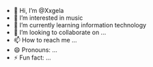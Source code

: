 - 👋 Hi, I’m @Xxgela
- 👀 I’m interested in music
- 🌱 I’m currently learning information technology 
- 💞️ I’m looking to collaborate on ...
- 📫 How to reach me ...
- 😄 Pronouns: ...
- ⚡ Fun fact: ...

<!---
Xxgela/Xxgela is a ✨ special ✨ repository because its `README.md` (this file) appears on your GitHub profile.
You can click the Preview link to take a look at your changes.
--->
